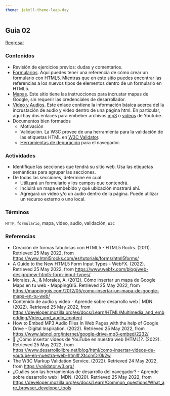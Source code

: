 ```yaml
---
theme: jekyll-theme-leap-day
---
```


## Guía 02

[Regresar](/DAWM-2022/)

### Contenidos

* Revisión de ejercicios previos: dudas y comentarios.
* [Formularios](https://www.html5rocks.com/es/tutorials/forms/html5forms/). Aquí puedes tener una referencia de cómo crear un formulario con HTML5. Mientras que en este [sitio](https://www.webfx.com/blog/web-design/new-html5-form-input-types/) puedes encontrar las referencias a los nuevos tipos de elementos dentro de un formulario en HTML5. 
* [Mapas](https://mappinggis.com/2012/05/como-insertar-un-mapa-de-google-maps-en-tu-web/). Este sitio tiene las instrucciones para incrustar mapas de Google, sin requerir las credenciales de desarrollador. 
* [Video y Audios](https://developer.mozilla.org/es/docs/Learn/HTML/Multimedia_and_embedding/Video_and_audio_content). Este enlace contiene la información básica acerca del la incrustación de audio y video dentro de una página html. En particular, aquí hay dos enlaces para embeber archivos [mp3](https://www.labnol.org/internet/google-drive-mp3-embed/2232/) o [videos](https://www.desarrollolibre.net/blog/html/como-insertar-videos-de-youtube-en-nuestra-web-html#.XtccmDr0k2w)  de Youtube.
* Documentos bien formados
	+ Motivación
	+ Validación. La W3C provee de una herramienta para la validación de las etiquetas HTML en [W3C Validator](https://validator.w3.org/).
	+ [Herramientas de depuración](https://developer.mozilla.org/es/docs/Learn/Common_questions/What_are_browser_developer_tools) para el navegador.


### Actividades

* Identifique las secciones que tendrá su sitio web. Usa las etiquetas semánticas para agrupar las secciones.
* De todas las secciones, determine en cual
	+ Utilizará un formulario y los campos que contendrá.
	+ Incluirá un mapa embebido y qué ubicación mostrará ahí.
	+ Agregará un video y/o un audio dentro de la página. Puede utilizar un recurso externo o uno local. 

### Términos

`HTTP`, `formulario`, mapa, video, audio, validación, `W3C`

### Referencias

* Creación de formas fabulosas con HTML5 - HTML5 Rocks. (2011). Retrieved 25 May 2022, from https://www.html5rocks.com/es/tutorials/forms/html5forms/
* A Guide to the New HTML5 Form Input Types - WebFX. (2022). Retrieved 25 May 2022, from https://www.webfx.com/blog/web-design/new-html5-form-input-types/
* Morales, A., & Morales, A. (2012). Cómo insertar un mapa de Google Maps en tu web - MappingGIS. Retrieved 25 May 2022, from https://mappinggis.com/2012/05/como-insertar-un-mapa-de-google-maps-en-tu-web/
* Contenido de audio y video - Aprende sobre desarrollo web | MDN. (2022). Retrieved 25 May 2022, from https://developer.mozilla.org/es/docs/Learn/HTML/Multimedia_and_embedding/Video_and_audio_content
* How to Embed MP3 Audio Files In Web Pages with the help of Google Drive - Digital Inspiration. (2022). Retrieved 25 May 2022, from https://www.labnol.org/internet/google-drive-mp3-embed/2232/
* 🐯 ¿Cómo insertar vídeos de YouTube en nuestra web (HTML)?. (2022). Retrieved 25 May 2022, from https://www.desarrollolibre.net/blog/html/como-insertar-videos-de-youtube-en-nuestra-web-html#.XtccmDr0k2w
* The W3C Markup Validation Service. (2022). Retrieved 24 May 2022, from https://validator.w3.org/
* ¿Cuáles son las herramientas de desarrollo del navegador? - Aprende sobre desarrollo web | MDN. (2020). Retrieved 25 May 2022, from https://developer.mozilla.org/es/docs/Learn/Common_questions/What_are_browser_developer_tools

